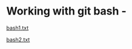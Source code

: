 # Working with git bash -
[bash1.txt](https://github.com/user-attachments/files/16036703/bash1.txt) 

[bash2.txt](https://github.com/user-attachments/files/16036726/bash2.txt)




